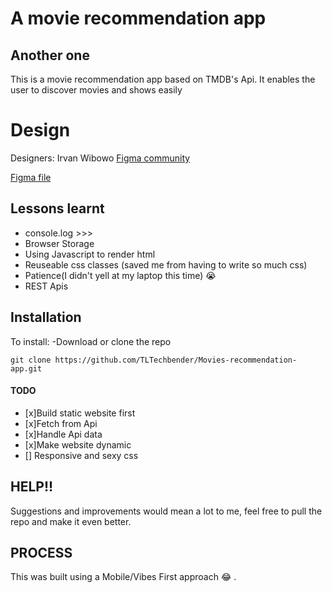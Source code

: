 # A movie recommendation app

## Another one
This is a movie recommendation app based on TMDB's Api.
It enables the user to discover movies and shows easily

# Design
Designers: Irvan Wibowo [Figma community](https://www.figma.com/@irvanwibowo) 

  [Figma file](https://www.figma.com/community/file/1240798278313263254)



## Lessons learnt
* console.log >>>
* Browser Storage
* Using Javascript to render html
* Reuseable css classes (saved me from having to write so much css)
* Patience(I didn't yell at my laptop this time) 😭 
* REST Apis



## Installation
 To install:
 -Download or clone the repo
 ```
git clone https://github.com/TLTechbender/Movies-recommendation-app.git
 ```

#### TODO
- [x]Build static website first
- [x]Fetch from Api
- [x]Handle Api data 
- [x]Make website dynamic
- [] Responsive and sexy css

 ## HELP!!
Suggestions and improvements would mean a lot to me, feel free to pull the repo and make it even better.



 ## PROCESS
 This was built using a Mobile/Vibes First approach 😂 .
 
